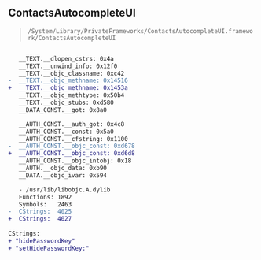 ## ContactsAutocompleteUI

> `/System/Library/PrivateFrameworks/ContactsAutocompleteUI.framework/ContactsAutocompleteUI`

```diff

   __TEXT.__dlopen_cstrs: 0x4a
   __TEXT.__unwind_info: 0x12f0
   __TEXT.__objc_classname: 0xc42
-  __TEXT.__objc_methname: 0x14516
+  __TEXT.__objc_methname: 0x1453a
   __TEXT.__objc_methtype: 0x50b4
   __TEXT.__objc_stubs: 0xd580
   __DATA_CONST.__got: 0x8a0

   __AUTH_CONST.__auth_got: 0x4c8
   __AUTH_CONST.__const: 0x5a0
   __AUTH_CONST.__cfstring: 0x1100
-  __AUTH_CONST.__objc_const: 0xd678
+  __AUTH_CONST.__objc_const: 0xd6d8
   __AUTH_CONST.__objc_intobj: 0x18
   __AUTH.__objc_data: 0xb90
   __DATA.__objc_ivar: 0x594

   - /usr/lib/libobjc.A.dylib
   Functions: 1892
   Symbols:   2463
-  CStrings:  4025
+  CStrings:  4027
 
CStrings:
+ "hidePasswordKey"
+ "setHidePasswordKey:"

```
